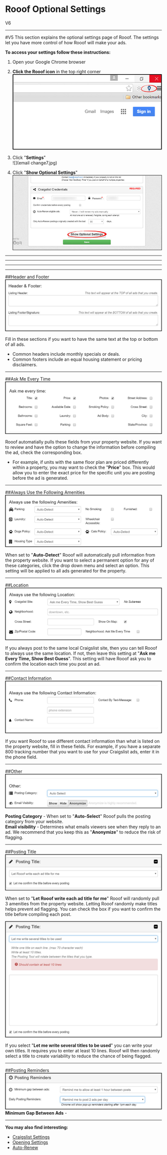 # Rooof Optional Settings
V6


---
#V5
This section explains the optional settings page of Rooof. The settings let you have more control of how Rooof will make your ads.

**To access your settings follow these instructions:**

1. Open your Google Chrome browser
2. **Click the Rooof icon** in the top right corner
![](chrome2.jpg)

3. Click "**Settings**"<br>
![](email change7.jpg)

4. Click "**Show Optional Settings**"<br>
![](photos2.jpg)

---
---
---
---
##Header and Footer
![](settings1.jpg)

Fill in these sections if you want to have the same text at the top or bottom of all ads.
- Common headers include monthly specials or deals.
- Common footers include an equal housing statement or pricing disclaimers.
- ---

##Ask Me Every Time
![](settings2.jpg)

Rooof automatially pulls these fields from your property website. If you want to review and have the option to change the information before compiling the ad, check the corresponding box.

- For example, if units with the same floor plan are priced differently within a property, you may want to check the "**Price**" box. This would allow you to enter the exact price for the specific unit you are posting before the ad is generated.
- ---

##Always Use the Following Amenities
![](settings3.jpg)

When set to "**Auto-Detect**" Rooof will automatically pull information from the property website. If you want to select a permanent option for any of these categories, click the drop down menu and select an option. This setting will be applied to all ads generated for the property.<br>

---
##Location
![](settings4.jpg)

If you always post to the same local Craigslist site, then you can tell Rooof to always use the same location. If not, then leave this setting at "**Ask me Every Time, Show Best Guess**". This setting will have Rooof ask you to confirm the location each time you post an ad.

---
##Contact Information
![](settings5.jpg)

If you want Rooof to use different contact information than what is listed on the property website, fill in these fields. For example, if you have a separate 800 tracking number that you want to use for your Craigslist ads, enter it in the phone field.

---
##Other
![](settings6.jpg)

**Posting Category** -  When set to "**Auto-Select**" Rooof pulls the posting category from your website.<br>
**Email visibility** - Determines what emails viewers see when they reply to an ad. We recommend that you keep this as "**Anonymize**" to reduce the risk of flagging.

---
##Posting Title
![](settings7.jpg)

When set to "**Let Rooof write each ad title for me**" Rooof will randomly pull 3 amenities from the property website. Letting Rooof randomly make titles helps prevent ad flagging. You can check the box if you want to confirm the title before compiling each post.

![](settings8.jpg)

If you select "**Let me write several titles to be used**" you can write your own titles. It requires you to enter at least 10 lines. Rooof will then randomly select a title to create variability to reduce the chance of being flagged.

---
##Posting Reminders
![](settings9.jpg)
**Minimum Gap Between Ads** - 

---
**You may also find interesting:**
- [Craigslist Settings](http://docs.rooof.com/craigslistsetting_md.html)
- [Opening Settings](http://docs.rooof.com/openingsettings_md.html)
- [Auto-Renew](http://docs.rooof.com/auto-renew.html)

